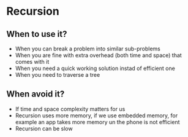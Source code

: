 # Recursion

## When to use it?
- When you can break a problem into similar sub-problems
- When you are fine with extra overhead (both time and space) that comes with it
- When you need a quick working solution instad of efficient one
- When you need to traverse a tree

## When avoid it?
- If time and space complexity matters for us
- Recursion uses more memory, if we use embedded memory, for example an app takes more memory un the phone is not efficient
- Recursion can be slow
